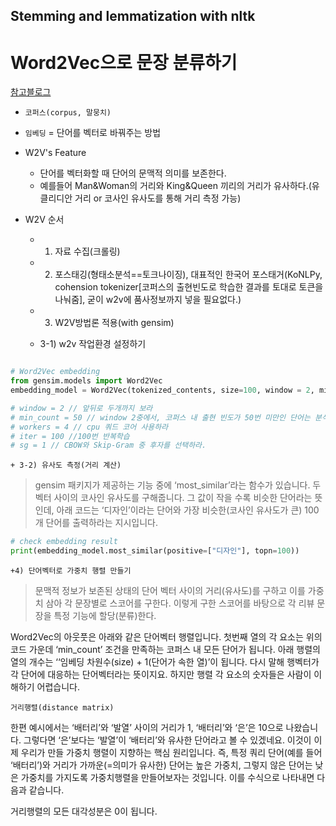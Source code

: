 ## Stemming and lemmatization with nltk


Word2Vec으로 문장 분류하기
=========

[참고블로그](https://ratsgo.github.io/natural%20language%20processing/2017/03/08/word2vec/)

+ `코퍼스(corpus, 말뭉치)`

+ `임베딩` = 단어를 벡터로 바꿔주는 방법

+ W2V's Feature
	+ 단어를 벡터화할 때 단어의 문맥적 의미를 보존한다.
	+ 예를들어 Man&Woman의 거리와 King&Queen 끼리의 거리가 유사하다.(유클리디안 거리 or 코사인 유사도를 통해 거리 측정 가능)

+ W2V 순서
	+ 1) 자료 수집(크롤링)
	+ 2) 포스태깅(형태소분석==토크나이징), 대표적인 한국어 포스태거(KoNLPy, cohension tokenizer[코퍼스의 출현빈도로 학습한 결과를 토대로 토큰을 나눠줌], 굳이 w2v에 품사정보까지 넣을 필요없다.)
	+ 3) W2V방법론 적용(with gensim)

	+ 3-1) w2v 작업환경 설정하기

```python

# Word2Vec embedding
from gensim.models import Word2Vec
embedding_model = Word2Vec(tokenized_contents, size=100, window = 2, min_count=50, workers=4, iter=100, sg=1)

# window = 2 // 앞뒤로 두개까지 보라
# min_count = 50 // window 2중에서, 코퍼스 내 출현 빈도가 50번 미만인 단어는 분석에서 제외
# workers = 4 // cpu 쿼드 코어 사용하라
# iter = 100 //100번 반복학습
# sg = 1 // CBOW와 Skip-Gram 중 후자를 선택하라.
```
	+ 3-2) 유사도 측정(거리 계산)

> gensim 패키지가 제공하는 기능 중에 ‘most_similar’라는 함수가 있습니다. 두 벡터 사이의 코사인 유사도를 구해줍니다. 그 값이 작을 수록 비슷한 단어라는 뜻인데, 아래 코드는 ‘디자인’이라는 단어와 가장 비슷한(코사인 유사도가 큰) 100개 단어를 출력하라는 지시입니다.

```python
# check embedding result
print(embedding_model.most_similar(positive=["디자인"], topn=100))
```

	+4) 단어벡터로 가중치 행렬 만들기
> 문맥적 정보가 보존된 상태의 단어 벡터 사이의 거리(유사도)를 구하고 이를 가중치 삼아 각 문장별로 스코어를 구한다. 이렇게 구한 스코어를 바탕으로 각 리뷰 문장을 특정 기능에 할당(분류)한다.

Word2Vec의 아웃풋은 아래와 같은 단어벡터 행렬입니다. 첫번째 열의 각 요소는 위의 코드 가운데 ‘min_count’ 조건을 만족하는 코퍼스 내 모든 단어가 됩니다.
아래 행렬의 열의 개수는 ‘‘임베딩 차원수(size) + 1(단어가 속한 열)’이 됩니다. 다시 말해 행벡터가 각 단어에 대응하는 단어벡터라는 뜻이지요. 하지만 행렬 각 요소의 숫자들은 사람이 이해하기 어렵습니다. 


`거리행렬(distance matrix)`

한편 예시에서는 ‘배터리’와 ‘발열’ 사이의 거리가 1, ‘배터리’와 ‘은’은 10으로 나왔습니다. 그렇다면 ‘은’보다는 ‘발열’이 ‘배터리’와 유사한 단어라고 볼 수 있겠네요. 이것이 이제 우리가 만들 가중치 행렬이 지향하는 핵심 원리입니다. 즉, 특정 쿼리 단어(예를 들어 ‘배터리’)와 거리가 가까운(=의미가 유사한) 단어는 높은 가중치, 그렇지 않은 단어는 낮은 가중치를 가지도록 가중치행렬을 만들어보자는 것입니다. 이를 수식으로 나타내면 다음과 같습니다.


거리행렬의 모든 대각성분은 0이 됩니다.
